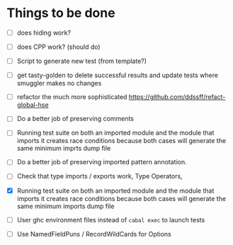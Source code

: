 # Things to be done

- [ ] does hiding work?

- [ ] does CPP work? (should do)

- [ ] Script to generate new test (from template?)

- [ ] get tasty-golden to delete successful results and update tests where
      smuggler makes no changes

- [ ] refactor the much more sophisticated https://github.com/ddssff/refact-global-hse

- [ ] Do a better job of preserving comments

- [ ] Running test suite on both an imported module and the module that imports
      it creates race conditions because both cases will generate the same minimum
      imprts dump file

- [ ] Do a better job of preserving imported pattern annotation.

- [ ] Check that type imports / exports work, Type Operators, 

- [X] Running test suite on both an imported module and the module that imports
      it creates race conditions because both cases will generate the same minimum
      imports dump file

- [ ] User ghc environment files instead of `cabal exec` to launch tests


- [ ] Use NamedFieldPuns / RecordWildCards for Options
